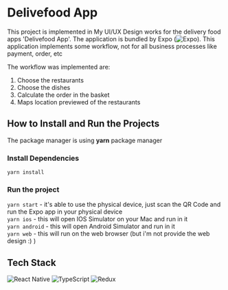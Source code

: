 # Delivefood App
This project is implemented in My UI/UX Design works for the delivery food apps 'Delivefood App'.
The application is bundled by Expo (![Expo](https://img.shields.io/badge/expo-1C1E24?style=for-the-badge&logo=expo&logoColor=#D04A37)). 
This application implements some workflow, not for all business processes like payment, order, etc

The workflow was implemented are:
1. Choose the restaurants
2. Choose the dishes
3. Calculate the order in the basket
4. Maps location previewed of the restaurants

## How to Install and Run the Projects
The package manager is using **yarn** package manager

### Install Dependencies
`
yarn install
`

### Run the project
`yarn start` - it's able to use the physical device, just scan the QR Code and run the Expo app in your physical device\
`yarn ios` - this will open IOS Simulator on your Mac and run in it\
`yarn android` - this will open Android Simulator and run in it\
`yarn web` - this will run on the web browser (but i'm not provide the web design :) )



## Tech Stack 
![React Native](https://img.shields.io/badge/react_native-%2320232a.svg?style=for-the-badge&logo=react&logoColor=%2361DAFB) ![TypeScript](https://img.shields.io/badge/typescript-%23007ACC.svg?style=for-the-badge&logo=typescript&logoColor=white) ![Redux](https://img.shields.io/badge/redux-%23593d88.svg?style=for-the-badge&logo=redux&logoColor=white) 
